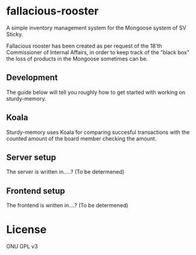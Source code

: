 # fallacious-rooster
A simple inventory management system for the Mongoose system of SV Sticky. 

Fallacious rooster has been created as per request of the 18'th Commissioner of Internal Affairs, in order to keep track of the "black box" the loss of products in the Mongoose sometimes can be.

## Development 
The guide below will tell you roughly how to get started with working on sturdy-memory.

## Koala
Sturdy-memory uses Koala for comparing succesful transactions with the counted amount of the board member checking the amount.

## Server setup
The server is written in.....? (To be determened)

## Frontend setup
The frontend is written in....? (To be determened)

# License
GNU GPL v3